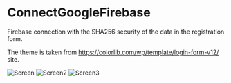 # ConnectGoogleFirebase
Firebase connection with the SHA256 security of the data in the registration form.

The theme is taken from https://colorlib.com/wp/template/login-form-v12/ site.

![Screen](https://user-images.githubusercontent.com/34594057/75635412-eba20d00-5c26-11ea-923f-5a72de0e2bdc.png)
![Screen2](https://user-images.githubusercontent.com/34594057/75635495-8864aa80-5c27-11ea-9899-addc43156d71.png)
![Screen3](https://user-images.githubusercontent.com/34594057/75635497-8ef32200-5c27-11ea-87f5-43f3b66df10b.png)

